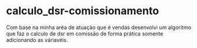 # calculo_dsr-comissionamento
Com base na minha aréa de atuação que é vendas desenvolvi um algoritmo que faz o calculo de dsr em comissão de forma prática somente adicionando as váriavéis.
